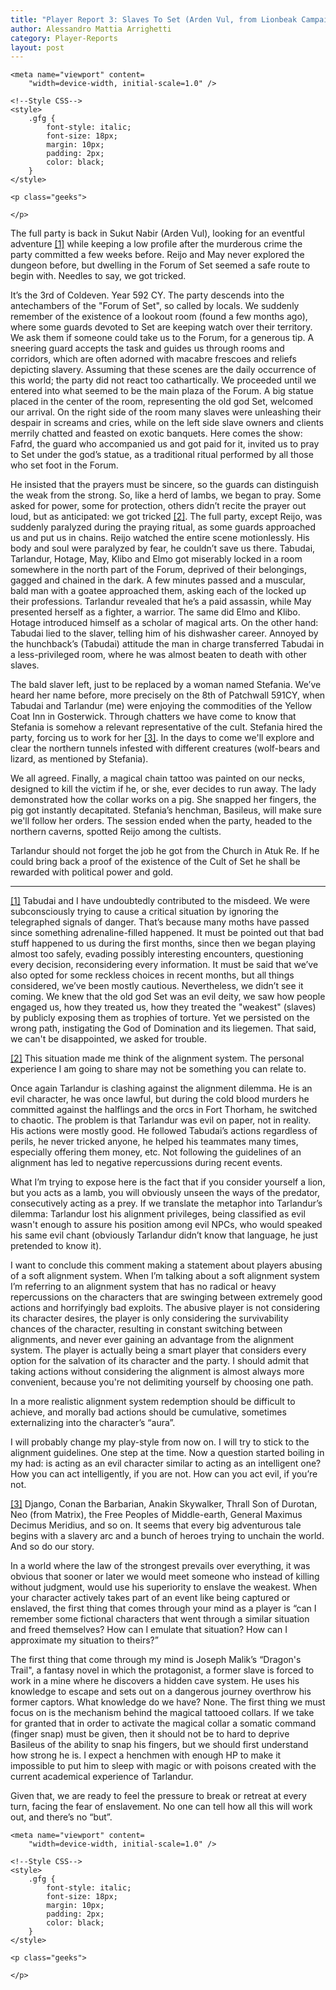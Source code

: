 ```yaml
---
title: "Player Report 3: Slaves To Set (Arden Vul, from Lionbeak Campaign)"
author: Alessandro Mattia Arrighetti
category: Player-Reports
layout: post
---
```

<html lang="en">
  
<head>
    <meta charset="UTF-8" />
    <meta http-equiv="X-UA-Compatible" content="IE=edge" />
  
    <meta name="viewport" content=
        "width=device-width, initial-scale=1.0" />
  
    <!--Style CSS-->
    <style>
        .gfg {
            font-style: italic;
            font-size: 18px;
            margin: 10px;
            padding: 2px;
            color: black;
        }
    </style>
</head>
  
<body>
    <p class="gfg">
    </p>
  
    <p class="geeks">
    
    </p>
</body>
  
</html>


The full party is back in Sukut Nabir (Arden Vul), looking for an eventful adventure <a name="nf1"><sup>[[1]](#fn1)</sup><a> while keeping a low profile after the murderous crime the party committed a few weeks before.
Reijo and May never explored the dungeon before, but dwelling in the Forum of Set seemed a safe route to begin with. Needles to say, we got tricked. 

It’s the 3rd of Coldeven. Year 592 CY. The party descends into the antechambers of the "Forum of Set", so called by locals. We suddenly remember of the existence of a lookout room (found a few months ago), where some guards devoted to Set are keeping watch over their territory. We ask them if someone could take us to the Forum, for a generous tip. A sneering guard accepts the task and guides us through rooms and corridors, which are often adorned with macabre frescoes and reliefs depicting slavery.
Assuming that these scenes are the daily occurrence of this world; the party did not react too cathartically. We proceeded until we entered into what seemed to be the main plaza of the Forum. 
A big statue placed in the center of the room, representing the old god Set, welcomed our arrival.
On the right side of the room many slaves were unleashing their despair in screams and cries, while on the left side slave owners and clients merrily chatted and feasted on exotic banquets. 
Here comes the show: Fafrd, the guard who accompanied us and got paid for it, invited us to pray to Set under the god’s statue, as a traditional ritual performed by all those who set foot in the Forum.

He insisted that the prayers must be sincere, so the guards can distinguish the weak from the strong. So, like a herd of lambs, we began to pray. Some asked for power, some for protection, others didn’t recite the prayer out loud, but as anticipated: we got tricked <a name="nf2"><sup>[[2]](#fn2)</sup><a>. The full party, except Reijo, was suddenly paralyzed during the praying ritual, as some guards approached us and put us in chains.  Reijo watched the entire scene motionlessly. His body and soul were paralyzed by fear, he couldn’t save us there.
Tabudai, Tarlandur, Hotage, May, Klibo and Elmo got miserably locked in a room somewhere in the north part of the Forum, deprived of their belongings, gagged and chained in the dark. A few minutes passed and a muscular, bald man with a goatee approached them, asking each of the locked up their professions. Tarlandur revealed that he’s a paid assassin, while May presented herself as a fighter, a warrior. The same did Elmo and Klibo. Hotage introduced himself as a scholar of magical arts. On the other hand: Tabudai lied to the slaver, telling him of his dishwasher career. Annoyed by the hunchback’s (Tabudai) attitude the man in charge transferred Tabudai in a less-privileged room, where he was almost beaten to death with other slaves. 

The bald slaver left, just to be replaced by a woman named Stefania. We’ve heard her name before, more precisely on the 8th of Patchwall 591CY, when Tabudai and Tarlandur (me) were enjoying the commodities of the Yellow Coat Inn in Gosterwick. Through chatters we have come to know that Stefania is somehow a relevant representative of the cult. Stefania hired the party, forcing us to work for her <a name="nf3"><sup>[[3]](#fn3)</sup><a>. In the days to come we'll explore and clear the northern tunnels infested with different creatures (wolf-bears and lizard, as mentioned by Stefania).

We all agreed. Finally, a magical chain tattoo was painted on our necks, designed to kill the victim if he, or she, ever decides to run away. The lady demonstrated how the collar works on a pig. She snapped her fingers, the pig got instantly decapitated. Stefania’s henchman, Basileus, will make sure we'll follow her orders. The session ended when the party, headed to the northern caverns, spotted Reijo among the cultists.

Tarlandur should not forget the job he got from the Church in Atuk Re. If he could bring back a proof of the existence of the Cult of Set he shall be rewarded with political power and gold.

---

<a name="fn1">[[1]](#nf1)</a> Tabudai and I have undoubtedly contributed to the misdeed. We were subconsciously trying to cause a critical situation by ignoring the telegraphed signals of danger. That’s because many moths have passed since something adrenaline-filled happened. It must be pointed out that bad stuff happened to us during the first months, since then we began playing almost too safely, evading possibly interesting encounters, questioning every decision, reconsidering every information. It must be said that we’ve also opted for some reckless choices in recent months, but all things considered, we’ve been mostly cautious. Nevertheless, we didn’t see it coming.
We knew that the old god Set was an evil deity, we saw how people engaged us, how they treated us, how they treated the "weakest" (slaves) by publicly exposing them as trophies of torture.
Yet we persisted on the wrong path, instigating the God of Domination and its liegemen. 
That said, we can't be disappointed, we asked for trouble. 

<a name="fn2">[[2]](#nf2)</a> This situation made me think of the alignment system. The personal experience I am going to share may not be something you can relate to.

Once again Tarlandur is clashing against the alignment dilemma. He is an evil character, he was once lawful, but during the cold blood murders he committed against the halflings and the orcs in Fort Thorham,  he switched to chaotic. The problem is that Tarlandur was evil on paper, not in reality. His actions were mostly good. He followed Tabudai’s actions regardless of perils, he never tricked anyone, he helped his teammates many times, especially offering them money, etc.
Not following the guidelines of an alignment has led to negative repercussions during recent events. 

What I’m trying to expose here is the fact that if you consider yourself a lion, but you acts as a lamb, you will obviously unseen the ways of the predator, consecutively acting as a prey. If we translate the metaphor into Tarlandur’s dilemma: Tarlandur lost his alignment privileges, being classified as evil wasn't enough to assure his position among evil NPCs, who would speaked his same evil chant (obviously Tarlandur didn’t know that language, he just pretended to know it).
 
I want to conclude this comment making a statement about players abusing of a soft alignment system. When I’m talking about a soft alignment system I’m referring to an alignment system that has no radical or heavy repercussions on the characters that are swinging between extremely good actions and horrifyingly bad exploits. The abusive player is not considering its character desires, the player is only considering the survivability chances of the character, resulting in constant switching between alignments, and never ever gaining an advantage from the alignment system. The player is actually being a smart player that considers every option for the salvation of its character and the party. I should admit that taking actions without considering the alignment is almost always more convenient, because you're not delimiting yourself by choosing one path. 

In a more realistic alignment system redemption should be difficult to achieve, and morally bad actions should be cumulative, sometimes externalizing into the character’s “aura”. 

I will probably change my play-style from now on. I will try to stick to the alignment guidelines. One step at the time. Now a question started boiling in my had: is acting as an evil character similar to acting as an intelligent one? How you can act intelligently, if you are not. How can you act evil, if you’re not.

<a name="fn3">[[3]](#nf3)</a> Django, Conan the Barbarian, Anakin Skywalker, Thrall Son of Durotan, Neo (from Matrix), the Free Peoples of Middle-earth, General Maximus Decimus Meridius, and so on. It seems that every big adventurous tale begins with a slavery arc and a bunch of heroes trying to unchain the world. And so do our story. 

In a world where the law of the strongest prevails over everything, it was obvious that sooner or later we would meet someone who instead of killing without judgment, would use his superiority to enslave the weakest. When your character actively takes part of an event like being captured or enslaved, the first thing that comes through your mind as a player is “can I remember some fictional characters that went through a similar situation and freed themselves? How can I emulate that situation? How can I approximate my situation to theirs?” 

The first thing that come through my mind is Joseph Malik’s “Dragon's Trail", a fantasy novel in which the protagonist, a former slave is forced to work in a mine where he discovers a hidden cave system. He uses his knowledge to escape and sets out on a dangerous journey overthrow his former captors.
What knowledge do we have? None. The first thing we must focus on is the mechanism behind the magical tattooed collars. If we take for granted that in order to activate the magical collar a somatic command (finger snap) must be given, then it should not be to hard to deprive Basileus of the ability to snap his fingers, but we should first understand how strong he is. I expect a henchmen with enough HP to make it impossible to put him to sleep with magic or with poisons created with the current academical experience of Tarlandur.

Given that, we are ready to feel the pressure to break or retreat at every turn, facing the fear of enslavement.
No one can tell how all this will work out, and there’s no “but”. 

<html lang="en">
  
<head>
    <meta charset="UTF-8" />
    <meta http-equiv="X-UA-Compatible" content="IE=edge" />
  
    <meta name="viewport" content=
        "width=device-width, initial-scale=1.0" />
  
    <!--Style CSS-->
    <style>
        .gfg {
            font-style: italic;
            font-size: 18px;
            margin: 10px;
            padding: 2px;
            color: black;
        }
    </style>
</head>
  
<body>
    <p class="gfg">
     </p>
  
    <p class="geeks">
    
    </p>
</body>
  
</html>
